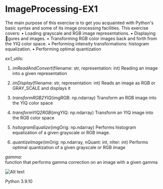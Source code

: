 # ImageProcessing-EX1

The main purpose of this exercise is to get you acquainted with Python's basic syntax and some of its
image processing facilities. This exercise covers:
• Loading grayscale and RGB image representations.
• Displaying gures and images.
• Transforming RGB color images back and forth from the YIQ color space.
• Performing intensity transformations: histogram equalization.
• Performing optimal quantization


*ex1_utils:*
1. *imReadAndConvert*(filename: str, representation: int)
   Reading an image into a given representation
   
2. *imDisplay*(filename: str, representation: int)
    Reads an image as RGB or GRAY_SCALE and displays it
    
3. *transformRGB2YIQ*(imgRGB: np.ndarray)
    Transform an RGB image into the YIQ color space
    
4. *transformYIQ2RGB*(imgYIQ: np.ndarray)
   Transform an YIQ image into the RGB color space
   
5. *hsitogramEqualize*(imgOrig: np.ndarray)
    Performs histogram equalization of a given grayscale or RGB image.
    
    
6. *quantizeImage*(imOrig: np.ndarray, nQuant: int, nIter: int)
    Performs optimal quantization of a given grayscale or RGB image
        
    
*gamma:*    
function that performs gamma correction on an image with a given gamma

![Alt text](images/4.png)

Python 3.9.10
